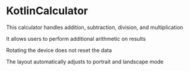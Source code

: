 # KotlinCalculator

This calculator handles addition, subtraction, division, and multiplication

It allows users to perform additional arithmetic on results

Rotating the device does not reset the data

The layout automatically adjusts to portrait and landscape mode
